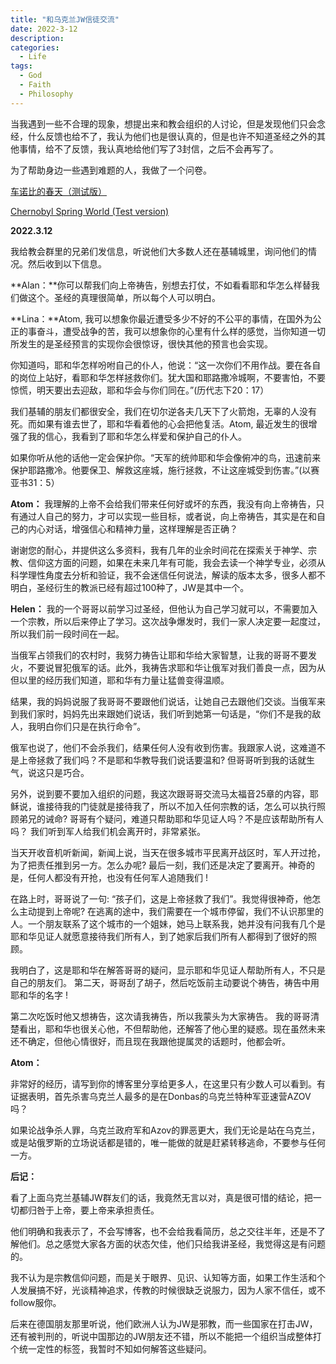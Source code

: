 ```yaml
---
title: "和乌克兰JW信徒交流"
date: 2022-3-12
description: 
categories:
  - Life
tags:
  - God
  - Faith
  - Philosophy
---
```



当我遇到一些不合理的现象，想提出来和教会组织的人讨论，但是发现他们只会念经，什么反馈也给不了，我认为他们也是很认真的，但是也许不知道圣经之外的其他事情，给不了反馈，我认真地给他们写了3封信，之后不会再写了。


为了帮助身边一些遇到难题的人，我做了一个问卷。

[车诺比的春天（测试版）](https://airtable.com/shryTRE7SBuiaE4bv)

[Chernobyl Spring World (Test version)](https://airtable.com/shrYV0eDF9n6pF0py)


**2022.3.12**

我给教会群里的兄弟们发信息，听说他们大多数人还在基辅城里，询问他们的情况。然后收到以下信息。

**Alan：**你可以帮我们向上帝祷告，别想去打仗，不如看看耶和华怎么样替我们做这个。圣经的真理很简单，所以每个人可以明白。

**Lina：**Atom, 我可以想象你最近遭受多少不好的不公平的事情，在国外为公正的事奋斗，遭受战争的苦，我可以想象你的心里有什么样的感觉，当你知道一切所发生的是圣经预言的实现你会很惊讶，很快其他的预言也会实现。

你知道吗，耶和华怎样吩咐自己的仆人，他说：“这一次你们不用作战。要在各自的岗位上站好，看耶和华怎样拯救你们。犹大国和耶路撒冷城啊，不要害怕，不要惊慌，明天要出去迎敌，耶和华会与你们同在。”(历代志下20：17）

我们基辅的朋友们都很安全，我们在切尔逆各夫几天下了火箭炮，无辜的人没有死。而如果有谁去世了，耶和华看着他的心会把他复活。Atom, 最近发生的很增强了我的信心，我看到了耶和华怎么样爱和保护自己的仆人。

如果你听从他的话他一定会保护你。“天军的统帅耶和华会像俯冲的鸟，迅速前来保护耶路撒冷。他要保卫、解救这座城，施行拯救，不让这座城受到伤害。”(以赛亚书31：5）

**Atom：**
我理解的上帝不会给我们带来任何好或坏的东西，我没有向上帝祷告，只有通过人自己的努力，才可以实现一些目标，或者说，向上帝祷告，其实是在和自己的内心对话，增强信心和精神力量，这样理解是否正确？

谢谢您的耐心，并提供这么多资料，我有几年的业余时间花在探索关于神学、宗教、信仰这方面的问题，如果在未来几年有可能，我会去读一个神学专业，必须从科学理性角度去分析和验证，我不会迷信任何说法，解读的版本太多，很多人都不明白，圣经衍生的教派已经有超过100种了，JW是其中一个。

**Helen：**
我的一个哥哥以前学习过圣经，但他认为自己学习就可以，不需要加入一个宗教，所以后来停止了学习。这次战争爆发时，我们一家人决定要一起度过，所以我们前一段时间在一起。

当俄军占领我们的农村时，我努力祷告让耶和华给大家智慧，让我的哥哥不要发火，不要说冒犯俄军的话。此外，我祷告求耶和华让俄军对我们善良一点，因为从但以里的经历我们知道，耶和华有力量让猛兽变得温顺。

结果，我的妈妈说服了我哥哥不要跟他们说话，让她自己去跟他们交谈。当俄军来到我们家时，妈妈先出来跟她们说话，我们听到她第一句话是，“你们不是我的敌人，我明白你们只是在执行命令”。

俄军也说了，他们不会杀我们，结果任何人没有收到伤害。我跟家人说，这难道不是上帝拯救了我们吗？不是耶和华教导我们说话要温和? 但哥哥听到我的话就生气，说这只是巧合。

另外，说到要不要加入组织的问题，我这次跟哥哥交流马太福音25章的内容，耶稣说，谁接待我的门徒就是接待我了，所以不加入任何宗教的话，怎么可以执行照顾弟兄的诫命? 哥哥有个疑问，难道只帮助耶和华见证人吗？不是应该帮助所有人吗？ 我们听到军人给我们机会离开时，非常紧张。

当天开收音机听新闻，新闻上说，当天在很多城市平民离开战区时，军人开过抢，为了把责任推到另一方。怎么办呢? 最后一刻，我们还是决定了要离开。神奇的是，任何人都没有开抢，也没有任何军人追随我们 !

在路上时，哥哥说了一句: “孩子们，这是上帝拯救了我们”。我觉得很神奇，他怎么主动提到上帝呢? 在逃离的途中，我们需要在一个城市停留，我们不认识那里的人。一个朋友联系了这个城市的一个姐妹，她马上联系我，她并没有问我有几个是耶和华见证人就愿意接待我们所有人，到了她家后我们所有人都得到了很好的照顾。

我明白了，这是耶和华在解答哥哥的疑问，显示耶和华见证人帮助所有人，不只是自己的朋友们。 第二天，哥哥刮了胡子，然后吃饭前主动要说个祷告，祷告中用耶和华的名字 !

第二次吃饭时他又想祷告，这次请我祷告，所以我蒙头为大家祷告。 我的哥哥清楚看出，耶和华也很关心他，不但帮助他，还解答了他心里的疑惑。现在虽然未来还不确定，但他心情很好，而且现在我跟他提属灵的话题时，他都会听。

**Atom：**

非常好的经历，请写到你的博客里分享给更多人，在这里只有少数人可以看到。有证据表明，首先杀害乌克兰人最多的是在Donbas的乌克兰特种军亚速营AZOV吗？

如果论战争杀人罪，乌克兰政府军和Azov的罪恶更大，我们无论是站在乌克兰，或是站俄罗斯的立场说话都是错的，唯一能做的就是赶紧转移逃命，不要参与任何一方。

**后记：**

看了上面乌克兰基辅JW群友们的话，我竟然无言以对，真是很可惜的结论，把一切都归咎于上帝，要上帝来承担责任。

他们明确和我表示了，不会写博客，也不会给我看简历，总之交往半年，还是不了解他们。总之感觉大家各方面的状态欠佳，他们只给我讲圣经，我觉得这是有问题的。

我不认为是宗教信仰问题，而是关于眼界、见识、认知等方面，如果工作生活和个人发展搞不好，光谈精神追求，传教的时候很缺乏说服力，因为人家不信任，或不follow服你。

后来在德国朋友那里听说，他们欧洲人认为JW是邪教，而一些国家在打击JW，还有被判刑的，听说中国那边的JW朋友还不错，所以不能把一个组织当成整体打个统一定性的标签，我暂时不知如何解答这些疑问。
